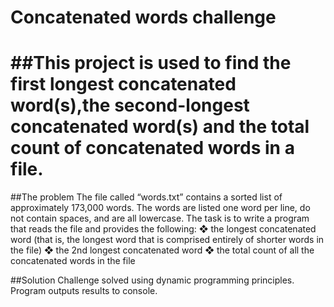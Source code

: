 # Concatenated words challenge

##This project is used to find the first longest concatenated word(s),the second-longest concatenated word(s) and the total count of concatenated words in a file.
======================================

##The problem
The file called “words.txt” contains a sorted list of
approximately 173,000 words. The words are listed one word per line, do not contain spaces,
and are all lowercase.
The task is to write a program that reads the file and provides the following:
❖ the longest concatenated word (that is, the longest word that is comprised entirely of
shorter words in the file)
❖ the 2nd longest concatenated word
❖ the total count of all the concatenated words in the file

##Solution
Challenge solved using dynamic programming principles. Program outputs results to console.
